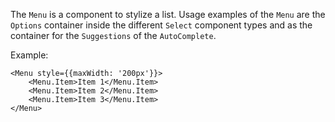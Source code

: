 The `Menu` is a component to stylize a list. Usage examples of the `Menu` are the `Options` container inside the 
different `Select` component types and as the container for the `Suggestions` of the `AutoComplete`.

Example:

```
<Menu style={{maxWidth: '200px'}}>
    <Menu.Item>Item 1</Menu.Item>
    <Menu.Item>Item 2</Menu.Item>
    <Menu.Item>Item 3</Menu.Item>
</Menu>
```
